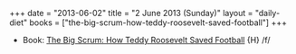 +++
date = "2013-06-02"
title = "2 June 2013 (Sunday)"
layout = "daily-diet"
books = ["the-big-scrum-how-teddy-roosevelt-saved-football"]
+++

<ul>
<li class="entry books">Book: <a href="/books/the-big-scrum-how-teddy-roosevelt-saved-football">The Big Scrum: How Teddy Roosevelt Saved Football</a> {H} /f/</li>
</ul>